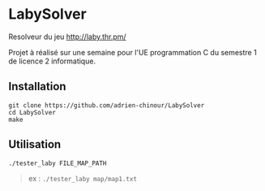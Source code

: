 # LabySolver
Resolveur du jeu http://laby.thr.pm/

Projet à réalisé sur une semaine pour l'UE programmation C du semestre 1 de licence 2 informatique.

## Installation

```
git clone https://github.com/adrien-chinour/LabySolver
cd LabySolver
make
```

## Utilisation

```
./tester_laby FILE_MAP_PATH
```

> ex : `./tester_laby map/map1.txt`
